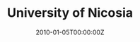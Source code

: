 ---
title: University of Nicosia
summary: Genetics.
# tags: ["VSTM", "Cognitive"]
date: "2010-01-05T00:00:00Z"

# Optional external URL for project (replaces project detail page).
external_link: "https://www.unic.ac.cy"

image:
  caption: 
  focal_point: 

# links:
# - icon: twitter
#  icon_pack: fab
#  name: Follow
#  url: ""https://twitter.com/georgecushen
# url_code: ""
# url_pdf: ""
# url_slides: ""
# url_video: ""

# Slides (optional).
#   Associate this project with Markdown slides.
#   Simply enter your slide deck's filename without extension.
#   E.g. `slides = "example-slides"` references `content/slides/example-slides.md`.
#   Otherwise, set `slides = ""`.
# slides: ""
---